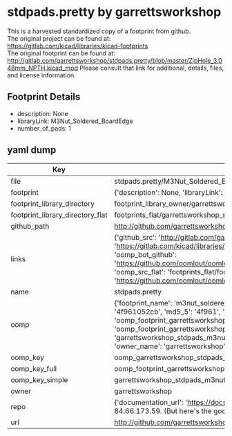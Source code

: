 # stdpads.pretty by garrettsworkshop  
This is a harvested standardized copy of a footprint from github.  
The original project can be found at:  
https://gitlab.com/kicad/libraries/kicad-footprints  
The original footprint can be found at:
http://gitlab.com/garrettsworkshop/stdpads.pretty/blob/master/ZipHole_3.048mm_NPTH.kicad_mod
Please consult that link for additional, details, files, and license information.  
## Footprint Details
* description: None  
* libraryLink: M3Nut_Soldered_BoardEdge  
* number_of_pads: 1  
## yaml dump  
| Key | Value |  
| --- | --- |  
| file | stdpads.pretty/M3Nut_Soldered_BoardEdge.kicad_mod |  
| footprint | {'description': None, 'libraryLink': 'M3Nut_Soldered_BoardEdge', 'number_of_pads': 1} |  
| footprint_library_directory | footprint_library_owner/garrettsworkshop_stdpads.pretty |  
| footprint_library_directory_flat | footprints_flat/garrettsworkshop_stdpads_m3nut_soldered_boardedge/working |  
| github_path | http://github.com/garrettsworkshop/stdpads.pretty/blob/master/M3Nut_Soldered_BoardEdge.kicad_mod |  
| links | {'github_src': 'http://gitlab.com/garrettsworkshop/stdpads.pretty/blob/master/ZipHole_3.048mm_NPTH.kicad_mod', 'github_src_repo': 'https://gitlab.com/kicad/libraries/kicad-footprints', 'oomp_bot': 'footprints/garrettsworkshop_stdpads_m3nut_soldered_boardedge/working', 'oomp_bot_github': 'https://github.com/oomlout/oomlout_oomp_footprint_bot/tree/main/footprints/garrettsworkshop_stdpads_m3nut_soldered_boardedge/working', 'oomp_src_flat': 'footprints_flat/footprints_flat/garrettsworkshop_stdpads_m3nut_soldered_boardedge/working', 'oomp_src_flat_github': 'https://github.com/oomlout/oomlout_oomp_footprint_src/tree/main/footprints_flat/garrettsworkshop_stdpads_m3nut_soldered_boardedge/working'} |  
| name | stdpads.pretty |  
| oomp | {'footprint_name': 'm3nut_soldered_boardedge', 'library_name': 'stdpads', 'md5': '4f961052cbe01a1a50dca017b5511a71', 'md5_10': '4f961052cb', 'md5_5': '4f961', 'md5_6': '4f9610', 'oomp_key': 'oomp_garrettsworkshop_stdpads_m3nut_soldered_boardedge', 'oomp_key_extra': 'oomp_footprint_garrettsworkshop_stdpads_m3nut_soldered_boardedge', 'oomp_key_full': 'oomp_footprint_garrettsworkshop_stdpads_m3nut_soldered_boardedge_4f9610', 'oomp_key_simple': 'garrettsworkshop_stdpads_m3nut_soldered_boardedge', 'original_filename': 'stdpads.pretty/M3Nut_Soldered_BoardEdge.kicad_mod', 'owner_name': 'garrettsworkshop'} |  
| oomp_key | oomp_garrettsworkshop_stdpads_m3nut_soldered_boardedge |  
| oomp_key_full | oomp_footprint_garrettsworkshop_stdpads_m3nut_soldered_boardedge |  
| oomp_key_simple | garrettsworkshop_stdpads_m3nut_soldered_boardedge |  
| owner | garrettsworkshop |  
| repo | {'documentation_url': 'https://docs.github.com/rest/overview/resources-in-the-rest-api#rate-limiting', 'message': "API rate limit exceeded for 84.66.173.59. (But here's the good news: Authenticated requests get a higher rate limit. Check out the documentation for more details.)"} |  
| url | http://github.com/garrettsworkshop/stdpads.pretty |  

